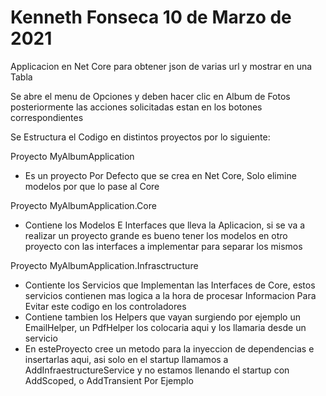 # Kenneth Fonseca 10 de Marzo de 2021
Applicacion en Net Core para obtener json de varias url y mostrar en una Tabla

Se abre el menu de Opciones y deben hacer clic en Album de Fotos
posteriormente las acciones solicitadas estan en los botones correspondientes


Se Estructura el Codigo en distintos proyectos por lo siguiente:

Proyecto MyAlbumApplication
  - Es un proyecto Por Defecto que se crea en Net Core, Solo elimine modelos por que lo pase al Core


Proyecto MyAlbumApplication.Core
  - Contiene los Modelos E Interfaces que lleva la Aplicacion, si se va a realizar un proyecto grande es bueno tener los modelos en otro proyecto con las interfaces a    implementar para separar los mismos
  
  
Proyecto MyAlbumApplication.Infrasctructure
 -  Contiente los Servicios que Implementan las Interfaces de Core, estos servicios contienen mas logica a la hora de procesar Informacion  Para Evitar este codigo en los controladores
 -  Contiene tambien los Helpers que vayan surgiendo por ejemplo un EmailHelper, un PdfHelper los colocaria aqui y los llamaria desde un servicio
 -  En esteProyecto cree un metodo para la inyeccion de dependencias e insertarlas aqui, asi solo en el startup llamamos a AddInfraestructureService y no estamos llenando el startup  con AddScoped, o AddTransient Por Ejemplo
  
  
  
